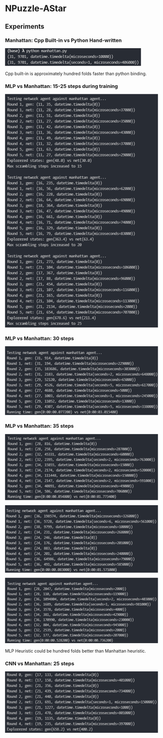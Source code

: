 # NPuzzle-AStar

## Experiments

### Manhattan: Cpp Built-in vs Python Hand-written

![Manhattan](docs/manhattan.png)

Cpp built-in is approximately hundred folds faster than python binding.

### MLP vs Manhattan: 15-25 steps during training

![MLP_15-25](docs/mlp_15-25.png)

### MLP vs Manhattan: 30 steps

![MLP_30](docs/mlp_30.png)

### MLP vs Manhattan: 35 steps

![MLP_35](docs/mlp_35_1.png)

![MLP_35](docs/mlp_35_2.png)

![MLP_35](docs/mlp_35_3.png)

MLP Heuristic could be hundred folds better than Manhattan heuristic.

### CNN vs Manhattan: 25 steps

![CNN_20](docs/cnn_20.png)
